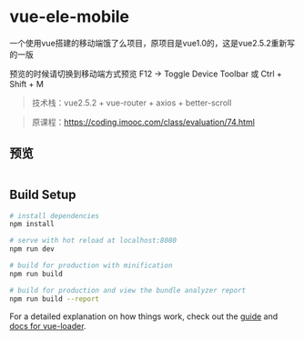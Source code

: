 # vue-ele-mobile
一个使用vue搭建的移动端饿了么项目，原项目是vue1.0的，这是vue2.5.2重新写的一版

预览的时候请切换到移动端方式预览  F12 -> Toggle Device Toolbar 或 Ctrl + Shift + M

> 技术栈：vue2.5.2 + vue-router + axios + better-scroll

> 原课程：https://coding.imooc.com/class/evaluation/74.html

## 预览

![]()

## Build Setup

``` bash
# install dependencies
npm install

# serve with hot reload at localhost:8080
npm run dev

# build for production with minification
npm run build

# build for production and view the bundle analyzer report
npm run build --report
```

For a detailed explanation on how things work, check out the [guide](http://vuejs-templates.github.io/webpack/) and [docs for vue-loader](http://vuejs.github.io/vue-loader).
